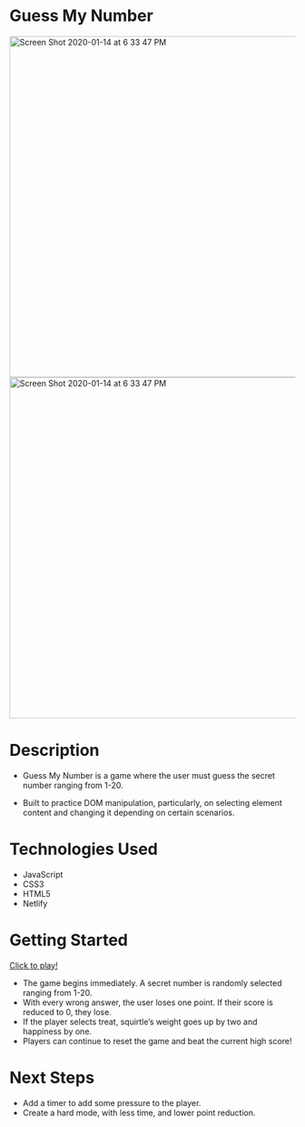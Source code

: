 # Guess My Number

<img width="600" alt="Screen Shot 2020-01-14 at 6 33 47 PM" src="https://user-images.githubusercontent.com/53157290/133831812-631f59fe-3143-4621-ac91-198a642661e1.png">

<img width="600" alt="Screen Shot 2020-01-14 at 6 33 47 PM" src="https://user-images.githubusercontent.com/53157290/133831814-424b8eef-c88a-463a-8b51-64ba673a3c72.png">


# Description 

* Guess My Number is a game where the user must guess the secret number ranging from 1-20.
 
* Built to practice DOM manipulation, particularly, on selecting element content and changing it depending on certain scenarios.

# Technologies Used
* JavaScript
* CSS3
* HTML5
* Netlify

# Getting Started 


[Click to play!](https://guessmynumber20.netlify.app/)

* The game begins immediately. A secret number is randomly selected ranging from 1-20.
* With every wrong answer, the user loses one point. If their score is reduced to 0, they lose.
* If the player selects treat, squirtle’s weight goes up by two and happiness by one.
* Players can continue to reset the game and beat the current high score!


# Next Steps
* Add a timer to add some pressure to the player.
* Create a hard mode, with less time, and lower point reduction.